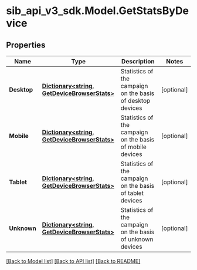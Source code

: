 # sib_api_v3_sdk.Model.GetStatsByDevice
## Properties

Name | Type | Description | Notes
------------ | ------------- | ------------- | -------------
**Desktop** | [**Dictionary&lt;string, GetDeviceBrowserStats&gt;**](GetDeviceBrowserStats.md) | Statistics of the campaign on the basis of desktop devices | [optional] 
**Mobile** | [**Dictionary&lt;string, GetDeviceBrowserStats&gt;**](GetDeviceBrowserStats.md) | Statistics of the campaign on the basis of mobile devices | [optional] 
**Tablet** | [**Dictionary&lt;string, GetDeviceBrowserStats&gt;**](GetDeviceBrowserStats.md) | Statistics of the campaign on the basis of tablet devices | [optional] 
**Unknown** | [**Dictionary&lt;string, GetDeviceBrowserStats&gt;**](GetDeviceBrowserStats.md) | Statistics of the campaign on the basis of unknown devices | [optional] 

[[Back to Model list]](../README.md#documentation-for-models) [[Back to API list]](../README.md#documentation-for-api-endpoints) [[Back to README]](../README.md)

